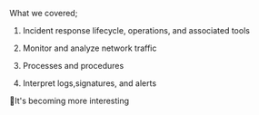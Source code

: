 What we covered;

1. Incident response lifecycle, operations, and associated tools
	
2. Monitor and  analyze network traffic

3. Processes and procedures
	
4. Interpret logs,signatures, and alerts
	


🫠It's becoming more interesting

